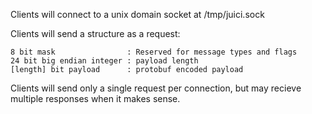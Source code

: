 Clients will connect to a unix domain socket at /tmp/juici.sock

Clients will send a structure as a request:

    8 bit mask                : Reserved for message types and flags
    24 bit big endian integer : payload length
    [length] bit payload      : protobuf encoded payload

Clients will send only a single request per connection, but may recieve multiple responses when it makes sense.
